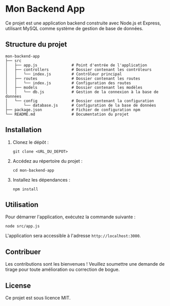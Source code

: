 # Mon Backend App

Ce projet est une application backend construite avec Node.js et Express, utilisant MySQL comme système de gestion de base de données. 

## Structure du projet

```
mon-backend-app
├── src
│   ├── app.js               # Point d'entrée de l'application
│   ├── controllers          # Dossier contenant les contrôleurs
│   │   └── index.js         # Contrôleur principal
│   ├── routes               # Dossier contenant les routes
│   │   └── index.js         # Configuration des routes
│   ├── models               # Dossier contenant les modèles
│   │   └── db.js            # Gestion de la connexion à la base de données
│   └── config               # Dossier contenant la configuration
│       └── database.js      # Configuration de la base de données
├── package.json             # Fichier de configuration npm
└── README.md                # Documentation du projet
```

## Installation

1. Clonez le dépôt :
   ```
   git clone <URL_DU_DEPOT>
   ```
2. Accédez au répertoire du projet :
   ```
   cd mon-backend-app
   ```
3. Installez les dépendances :
   ```
   npm install
   ```

## Utilisation

Pour démarrer l'application, exécutez la commande suivante :
```
node src/app.js
```

L'application sera accessible à l'adresse `http://localhost:3000`.

## Contribuer

Les contributions sont les bienvenues ! Veuillez soumettre une demande de tirage pour toute amélioration ou correction de bogue.

## License

Ce projet est sous licence MIT.
